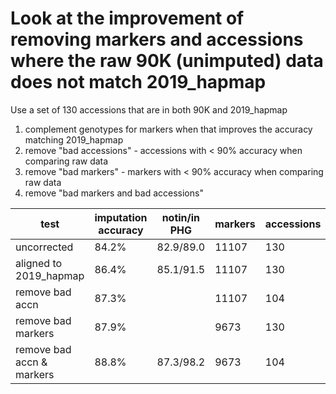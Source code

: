 # Look at the improvement of removing markers and accessions where the raw 90K (unimputed) data does not match 2019_hapmap

Use a set of 130 accessions that are in both 90K and 2019_hapmap

1. complement genotypes for markers when that improves the accuracy matching 2019_hapmap
2. remove "bad accessions" - accessions with < 90% accuracy when comparing raw data
3. remove "bad markers" - markers with < 90% accuracy when comparing raw data
4. remove "bad markers and bad accessions"
  
| test | imputation accuracy | notin/in PHG | markers | accessions|
|------| --------------------| -------------|---------| ----------|
| uncorrected | 84.2% | 82.9/89.0 | 11107 | 130 |
| aligned to 2019_hapmap | 86.4% | 85.1/91.5  | 11107 | 130                                 |
| remove bad accn | 87.3% |    | 11107 | 104 |
| remove bad markers | 87.9% | | 9673 | 130                       |
| remove bad accn & markers | 88.8% | 87.3/98.2 | 9673 | 104      |

